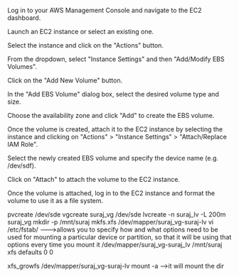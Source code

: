 Log in to your AWS Management Console and navigate to the EC2 dashboard.

Launch an EC2 instance or select an existing one.

Select the instance and click on the "Actions" button.

From the dropdown, select "Instance Settings" and then "Add/Modify EBS Volumes".

Click on the "Add New Volume" button.

In the "Add EBS Volume" dialog box, select the desired volume type and size.

Choose the availability zone and click "Add" to create the EBS volume.

Once the volume is created, attach it to the EC2 instance by selecting the instance and clicking on "Actions" > "Instance Settings" > "Attach/Replace IAM Role".

Select the newly created EBS volume and specify the device name (e.g. /dev/sdf).

Click on "Attach" to attach the volume to the EC2 instance.

Once the volume is attached, log in to the EC2 instance and format the volume to use it as a file system.

pvcreate /dev/sde
vgcreate suraj_vg /dev/sde
lvcreate -n suraj_lv -L 200m suraj_vg
mkdir -p /mnt/suraj
mkfs.xfs /dev/mapper/suraj_vg-suraj-lv
vi /etc/fstab/ --->allows you to specify how and what options need to be used for mounting a particular device or partition, so that it will be using that options every time you mount it
/dev/mapper/suraj_vg-suraj_lv   /mnt/suraj      xfs     defaults        0       0

xfs_growfs /dev/mapper/suraj_vg-suraj-lv
mount -a   -->it will mount the dir


